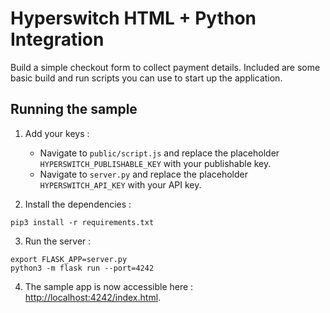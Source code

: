 # Hyperswitch HTML + Python Integration

Build a simple checkout form to collect payment details. Included are some basic
build and run scripts you can use to start up the application.

## Running the sample

1. Add your keys :
    - Navigate to `public/script.js` and replace the placeholder `HYPERSWITCH_PUBLISHABLE_KEY` with your publishable key.
    - Navigate to `server.py` and replace the placeholder `HYPERSWITCH_API_KEY` with your API key.
  
2. Install the dependencies : 

~~~
pip3 install -r requirements.txt
~~~

3. Run the server :
~~~
export FLASK_APP=server.py
python3 -m flask run --port=4242
~~~

4. The sample app is now accessible here : [http://localhost:4242/index.html](http://localhost:4242/index.html).
